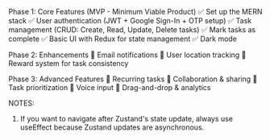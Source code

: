 Phase 1: Core Features (MVP - Minimum Viable Product)
✅ Set up the MERN stack
✅ User authentication (JWT + Google Sign-In + OTP setup)
✅ Task management (CRUD: Create, Read, Update, Delete tasks)
✅ Mark tasks as complete
✅ Basic UI with Redux for state management
✅ Dark mode

Phase 2: Enhancements
🔹 Email notifications
🔹 User location tracking
🔹 Reward system for task consistency

Phase 3: Advanced Features
🔸 Recurring tasks
🔸 Collaboration & sharing
🔸 Task prioritization
🔸 Voice input
🔸 Drag-and-drop & analytics

NOTES:

1. If you want to navigate after Zustand's state update, always use useEffect because Zustand updates are asynchronous.

